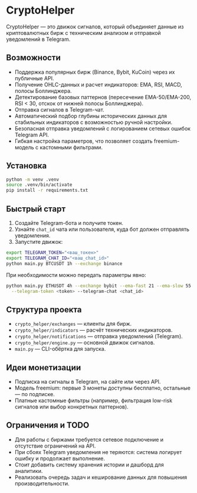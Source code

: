 # CryptoHelper

CryptoHelper — это движок сигналов, который объединяет данные из криптовалютных бирж с техническим анализом и отправкой уведомлений в Telegram.

## Возможности

- Поддержка популярных бирж (Binance, Bybit, KuCoin) через их публичные API.
- Получение OHLC-данных и расчет индикаторов: EMA, RSI, MACD, полосы Боллинджера.
- Детектирование базовых паттернов (пересечение EMA-50/EMA-200, RSI < 30, отскок от нижней полосы Боллинджера).
- Отправка сигналов в Telegram-чат.
- Автоматический подбор глубины исторических данных для стабильных индикаторов с возможностью ручной настройки.
- Безопасная отправка уведомлений с логированием сетевых ошибок Telegram API.
- Гибкая настройка параметров, что позволяет создать freemium-модель с кастомными фильтрами.

## Установка

```bash
python -m venv .venv
source .venv/bin/activate
pip install -r requirements.txt
```

## Быстрый старт

1. Создайте Telegram-бота и получите токен.
2. Узнайте `chat_id` чата или пользователя, куда бот должен отправлять уведомления.
3. Запустите движок:

```bash
export TELEGRAM_TOKEN="<ваш_токен>"
export TELEGRAM_CHAT_ID="<ваш_chat_id>"
python main.py BTCUSDT 1h --exchange binance
```

При необходимости можно передать параметры явно:

```bash
python main.py ETHUSDT 4h --exchange bybit --ema-fast 21 --ema-slow 55 --rsi-period 10 --candles-limit 350 \
  --telegram-token <token> --telegram-chat <chat_id>
```

## Структура проекта

- `crypto_helper/exchanges` — клиенты для бирж.
- `crypto_helper/indicators` — расчёт технических индикаторов.
- `crypto_helper/notifications` — отправка уведомлений (Telegram).
- `crypto_helper/engine.py` — основной движок сигналов.
- `main.py` — CLI-обёртка для запуска.

## Идеи монетизации

- Подписка на сигналы в Telegram, на сайте или через API.
- Модель freemium: первые 3 монеты доступны бесплатно, остальные — по подписке.
- Платные кастомные фильтры (например, фильтрация low-risk сигналов или выбор конкретных паттернов).

## Ограничения и TODO

- Для работы с биржами требуется сетевое подключение и отсутствие ограничений на API.
- При сбоях Telegram уведомления не теряются: система логирует ошибку и продолжает выполнение.
- Стоит добавить систему хранения истории и дашборд для аналитики.
- Реализовать очередь задач и кеширование данных для повышения производительности.
